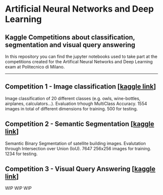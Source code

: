 # Artificial Neural Networks and Deep Learning
## Kaggle Competitions about classification, segmentation and visual query answering
In this repository you can find the jupyter notebooks used to take part at the competitions created for the Artifical Neural Networks and Deep Learning exam at Politecnico di Milano.
***
## Competition 1 - Image classification [[kaggle link](https://www.kaggle.com/c/ann-and-dl-image-classification)]
Image classification of 20 different classes (e.g. owls, wine-bottles, airplanes, calculators...).
Evaluation trhough MultiClass Accuracy.
1554 images in total of different dimensions for training. 500 for testing.
## Competition 2 - Semantic Segmentation [[kaggle link](https://www.kaggle.com/c/ann-and-dl-image-segmentation)]
Semantic Binary Segmentation of satellite building images.
Evalutation through Intersection over Union (IoU).
7647 256x256 images for training. 1234 for testing.
## Competition 3 - Visual Query Answering [[kaggle link](https://www.kaggle.com/c/ann-and-dl-vqa)]
WIP WIP WIP
